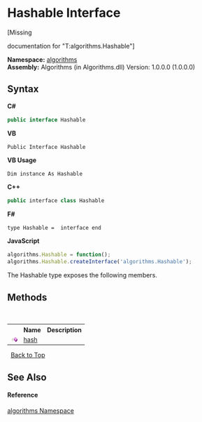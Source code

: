 # Hashable Interface
 

\[Missing <summary> documentation for "T:algorithms.Hashable"\]

**Namespace:**&nbsp;<a href="82f88b43-fdc9-bc99-9558-75fce96d448f">algorithms</a><br />**Assembly:**&nbsp;Algorithms (in Algorithms.dll) Version: 1.0.0.0 (1.0.0.0)

## Syntax

**C#**<br />
``` C#
public interface Hashable
```

**VB**<br />
``` VB
Public Interface Hashable
```

**VB Usage**<br />
``` VB Usage
Dim instance As Hashable
```

**C++**<br />
``` C++
public interface class Hashable
```

**F#**<br />
``` F#
type Hashable =  interface end
```

**JavaScript**<br />
``` JavaScript
algorithms.Hashable = function();
algorithms.Hashable.createInterface('algorithms.Hashable');
```

The Hashable type exposes the following members.


## Methods
&nbsp;<table><tr><th></th><th>Name</th><th>Description</th></tr><tr><td>![Public method](media/pubmethod.gif "Public method")</td><td><a href="2074261d-19cf-7294-adc2-02c0f1d9f627">hash</a></td><td /></tr></table>&nbsp;
<a href="#hashable-interface">Back to Top</a>

## See Also


#### Reference
<a href="82f88b43-fdc9-bc99-9558-75fce96d448f">algorithms Namespace</a><br />